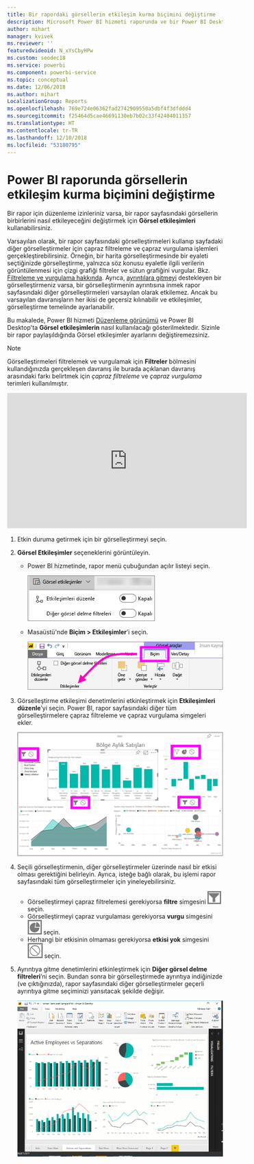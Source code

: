 ```yaml
---
title: Bir rapordaki görsellerin etkileşim kurma biçimini değiştirme
description: Microsoft Power BI hizmeti raporunda ve bir Power BI Desktop raporunda Görsel etkileşimler oluşturmaya ilişkin belgeler.
author: mihart
manager: kvivek
ms.reviewer: ''
featuredvideoid: N_xYsCbyHPw
ms.custom: seodec18
ms.service: powerbi
ms.component: powerbi-service
ms.topic: conceptual
ms.date: 12/06/2018
ms.author: mihart
LocalizationGroup: Reports
ms.openlocfilehash: 769e724e06362fad2742909550a5dbf4f3dfddd4
ms.sourcegitcommit: f25464d5cae46691130eb7b02c33f42404011357
ms.translationtype: HT
ms.contentlocale: tr-TR
ms.lasthandoff: 12/10/2018
ms.locfileid: "53180795"
---
```

# <a name="change-how-visuals-interact-in-a-power-bi-report"></a>Power BI raporunda görsellerin etkileşim kurma biçimini değiştirme
Bir rapor için düzenleme izinleriniz varsa, bir rapor sayfasındaki görsellerin birbirlerini nasıl etkileyeceğini değiştirmek için **Görsel etkileşimleri** kullanabilirsiniz. 

Varsayılan olarak, bir rapor sayfasındaki görselleştirmeleri kullanıp sayfadaki diğer görselleştirmeler için çapraz filtreleme ve çapraz vurgulama işlemleri gerçekleştirebilirsiniz.
Örneğin, bir harita görselleştirmesinde bir eyaleti seçtiğinizde görselleştirme, yalnızca söz konusu eyaletle ilgili verilerin görüntülenmesi için çizgi grafiği filtreler ve sütun grafiğini vurgular.
Bkz. [Filtreleme ve vurgulama hakkında](power-bi-reports-filters-and-highlighting.md). Ayrıca, [ayrıntılara gitmeyi](consumer/end-user-drill.md) destekleyen bir görselleştirmeniz varsa, bir görselleştirmenin ayrıntısına inmek rapor sayfasındaki diğer görselleştirmeleri varsayılan olarak etkilemez. Ancak bu varsayılan davranışların her ikisi de geçersiz kılınabilir ve etkileşimler, görselleştirme temelinde ayarlanabilir.

Bu makalede, Power BI hizmeti [Düzenleme görünümü](service-interact-with-a-report-in-editing-view.md) ve Power BI Desktop'ta **Görsel etkileşimlerin** nasıl kullanılacağı gösterilmektedir. Sizinle bir rapor paylaşıldığında Görsel etkileşimler ayarlarını değiştiremezsiniz.

> [!NOTE]
> Görselleştirmeleri filtrelemek ve vurgulamak için **Filtreler**  bölmesini kullandığınızda gerçekleşen davranış ile burada açıklanan davranış arasındaki farkı belirtmek için *çapraz filtreleme* ve *çapraz vurgulama* terimleri kullanılmıştır.  
> 
> 

<iframe width="560" height="315" src="https://www.youtube.com/embed/N_xYsCbyHPw?list=PL1N57mwBHtN0JFoKSR0n-tBkUJHeMP2cP" frameborder="0" allowfullscreen></iframe>

1. Etkin duruma getirmek için bir görselleştirmeyi seçin.  
2. **Görsel Etkileşimler** seçeneklerini görüntüleyin.
    - Power BI hizmetinde, rapor menü çubuğundan açılır listeyi seçin.

       ![Görsel etkileşimler açılan menüsü](media/service-reports-visual-interactions/power-bi-visual-interaction.png)

    - Masaüstü'nde **Biçim > Etkileşimler**’i seçin.

        ![Biçim’i ve sonra Etkileşimler’i seçme](media/service-reports-visual-interactions/pbi-visual-interaction-desktop.png)

3. Görselleştirme etkileşimi denetimlerini etkinleştirmek için **Etkileşimleri düzenle**’yi seçin. Power BI, rapor sayfasındaki diğer tüm görselleştirmelere çapraz filtreleme ve çapraz vurgulama simgeleri ekler.
   
    ![Görsel etkileşimlerin açık olduğu rapor](media/service-reports-visual-interactions/power-bi-icons-on.png)
3. Seçili görselleştirmenin, diğer görselleştirmeler üzerinde nasıl bir etkisi olması gerektiğini belirleyin.  Ayrıca, isteğe bağlı olarak, bu işlemi rapor sayfasındaki tüm görselleştirmeler için yineleyebilirsiniz.
   
   * Görselleştirmeyi çapraz filtrelemesi gerekiyorsa **filtre** simgesini ![filtre simgesi](media/service-reports-visual-interactions/pbi-filter-icon-outlined.png) seçin.
   * Görselleştirmeyi çapraz vurgulaması gerekiyorsa **vurgu** simgesini ![vurgu simgesi](media/service-reports-visual-interactions/pbi-highlight-icon-outlined.png) seçin.
   * Herhangi bir etkisinin olmaması gerekiyorsa **etkisi yok** simgesini ![etkisi yok simgesi](media/service-reports-visual-interactions/pbi-noimpact-icon-outlined.png) seçin.

4. Ayrıntıya gitme denetimlerini etkinleştirmek için **Diğer görsel delme filtreleri**’ni seçin.  Bundan sonra bir görselleştirmede ayrıntıya indiğinizde (ve çıktığınızda), rapor sayfasındaki diğer görselleştirmeler geçerli ayrıntıya gitme seçiminizi yansıtacak şekilde değişir. 

   ![detaylandırma denetimlerini açma videosu](media/service-reports-visual-interactions/drill2.gif)

